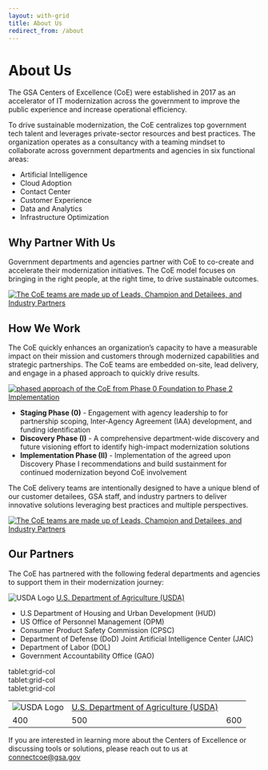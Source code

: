 ```yaml
---
layout: with-grid
title: About Us
redirect_from: /about
---
```


# About Us

The GSA Centers of Excellence (CoE) were established in 2017 as an accelerator of IT modernization across the government to improve the public experience and increase operational efficiency.

To drive sustainable modernization, the CoE centralizes top government tech talent and leverages private-sector resources and best practices. The organization operates as a consultancy with a teaming mindset to collaborate across government departments and agencies in six functional areas: 


- Artificial Intelligence
- Cloud Adoption
- Contact Center
- Customer Experience
- Data and Analytics
- Infrastructure Optimization

## Why Partner With Us

Government departments and agencies partner with CoE to co-create and accelerate their modernization initiatives. The CoE model focuses on bringing in the right people, at the right time, to drive sustainable outcomes.  

<a href="{{site.baseurl}}/images/TeamStructure.png" target="_blank" rel="noopener noreferrer">
<img src="{{site.baseurl}}/images/TeamStructure.png" class="img-responsive" alt="The CoE teams are made up of Leads, Champion and Detailees, and Industry Partners">
</a>

## How We Work

The CoE quickly enhances an organization’s capacity to have a measurable impact on their mission and customers through modernized capabilities and strategic partnerships. The CoE teams are embedded on-site, lead delivery, and engage in a phased approach to quickly drive results.

<a href="{{site.baseurl}}/images/Phased_Approach.png" target="_blank" rel="noopener noreferrer">
    <img src="{{site.baseurl}}/images/Phased_Approach.png" class="img-responsive" alt="phased approach of the CoE from Phase 0 Foundation to Phase 2 Implementation"> 
</a>

- **Staging Phase (0)**  -  Engagement with agency leadership to for partnership scoping, Inter-Agency Agreement (IAA) development, and funding identification
- **Discovery Phase (I)** -  A comprehensive department-wide discovery and future visioning effort to identify high-impact modernization solutions
- **Implementation Phase (II)** - Implementation of the agreed upon Discovery Phase I recommendations and build sustainment for continued modernization beyond CoE involvement

The CoE delivery teams are intentionally designed to have a unique blend of our customer detailees, GSA staff, and industry partners to deliver innovative solutions leveraging best practices and multiple perspectives.

<a href="{{site.baseurl}}/images/TeamStructure.png" target="_blank" rel="noopener noreferrer">
<img src="{{site.baseurl}}/images/TeamStructure.png" class="img-responsive" alt="The CoE teams are made up of Leads, Champion and Detailees, and Industry Partners">
</a>
  
## Our Partners

The CoE has partnered with the following federal departments and agencies to support them in their modernization journey:

<img src="{{site.baseurl}}/images/agencylogos/USDA.svg" class="img-responsive" alt="USDA Logo"> <a href="https://www.gsa.gov/about-us/newsroom/news-releases/gsa-issues-initial-awards-for-it-modernization-centers-of-excellence"> U.S. Department of Agriculture (USDA)</a>
- U.S Department of Housing and Urban Development (HUD)
- US Office of Personnel Management (OPM)
- Consumer Product Safety Commission (CPSC)
- Department of Defense (DoD) Joint Artificial Intelligence Center (JAIC)
- Department of Labor (DOL) 
- Government Accountability Office (GAO) 

<div class="usa-grid">
    <div class="grid-container">        
            <div class="usa-width-one-third">tablet:grid-col</div>
            <div class="usa-width-one-third">tablet:grid-col</div>
            <div class="usa-width-one-third">tablet:grid-col</div>
        </div>
</div>

<table>
  <tr>
    <td><img src="{{site.baseurl}}/images/agencylogos/USDA.svg" class="img-responsive" alt="USDA Logo"></td>
    <td><a href="https://www.gsa.gov/about-us/newsroom/news-releases/gsa-issues-initial-awards-for-it-modernization-centers-of-excellence"> U.S. Department of Agriculture (USDA)</a></td>
  </tr>
  <tr>
    <td>400</td>
    <td>500</td>
    <td>600</td>
  </tr>
</table>


If you are interested in learning more about the Centers of Excellence or discussing tools or solutions, please reach out to us at [connectcoe@gsa.gov](mailto:connectcoe@gsa.gov)


